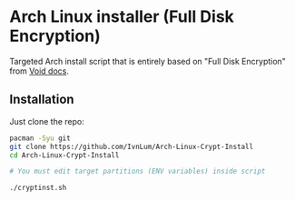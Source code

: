 # Arch Linux installer (Full Disk Encryption)

Targeted Arch install script that is entirely based on "Full Disk Encryption" from [Void docs](https://docs.voidlinux.org/installation/guides/fde.html).

## Installation

Just clone the repo:
```bash
pacman -Syu git
git clone https://github.com/IvnLum/Arch-Linux-Crypt-Install
cd Arch-Linux-Crypt-Install

# You must edit target partitions (ENV variables) inside script

./cryptinst.sh
```
